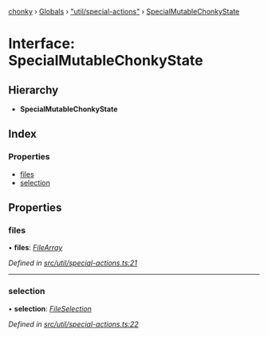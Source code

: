[chonky](../README.md) › [Globals](../globals.md) › ["util/special-actions"](../modules/_util_special_actions_.md) › [SpecialMutableChonkyState](_util_special_actions_.specialmutablechonkystate.md)

# Interface: SpecialMutableChonkyState

## Hierarchy

* **SpecialMutableChonkyState**

## Index

### Properties

* [files](_util_special_actions_.specialmutablechonkystate.md#files)
* [selection](_util_special_actions_.specialmutablechonkystate.md#selection)

## Properties

###  files

• **files**: *[FileArray](../modules/_types_files_types_.md#filearray)*

*Defined in [src/util/special-actions.ts:21](https://github.com/TimboKZ/Chonky/blob/faab549/src/util/special-actions.ts#L21)*

___

###  selection

• **selection**: *[FileSelection](_types_files_types_.fileselection.md)*

*Defined in [src/util/special-actions.ts:22](https://github.com/TimboKZ/Chonky/blob/faab549/src/util/special-actions.ts#L22)*
